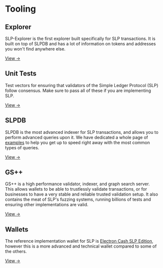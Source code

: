 # Tooling

## Explorer

SLP-Explorer is the first explorer built specifically for SLP transactions. It is built on top of SLPDB and has a lot of information on tokens and addresses you won't find anywhere else.

[View →](/tooling/explorer)

## Unit Tests

Test vectors for ensuring that validators of the Simple Ledger Protocol (SLP) follow consensus. Make sure to pass all of these if you are implementing SLP.

[View →](/tooling/slp-unit-test-data)

## SLPDB

SLPDB is the most advanced indexer for SLP transactions, and allows you to perform advanced queries upon it. We have dedicated a whole page of [examples](/tooling/slpdb_examples) to help you get up to speed right away with the most common types of queries.

[View →](/tooling/slpdb)

## GS++

GS++ is a high performance validator, indexer, and graph search server. This allows wallets to be able to trustlessly validate transactions, or for businesses to have a very stable and reliable trusted validation setup. It also contains the meat of SLP's fuzzing systems, running billions of tests and ensuring other implementations are valid.

[View →](/tooling/gs++)

## Wallets

The reference implementation wallet for SLP is [Electron Cash SLP Edition](/wallets/ecslp), however this is a more advanced and technical wallet compared to some of the others.

[View →](/tooling/wallets)
